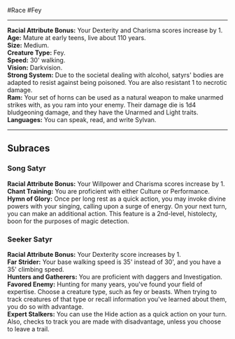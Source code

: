 #Race #Fey
- - -
**Racial Attribute Bonus:** Your Dexterity and Charisma scores increase by 1.  
**Age:** Mature at early teens, live about 110 years.  
**Size:** Medium.  
**Creature Type:** Fey.  
**Speed:** 30' walking.  
**Vision:** Darkvision.  
**Strong System:** Due to the societal dealing with alcohol, satyrs' bodies are adapted to resist against being poisoned. You are also resistant 1 to necrotic damage.  
**Ram:** Your set of horns can be used as a natural weapon to make unarmed strikes with, as you ram into your enemy. Their damage die is 1d4 bludgeoning damage, and they have the Unarmed and Light traits.  
**Languages:** You can speak, read, and write Sylvan.
- - -
## Subraces
### Song Satyr
 
**Racial Attribute Bonus:** Your Willpower and Charisma scores increase by 1.  
**Chant Training:** You are proficient with either Culture or Performance.  
**Hymn of Glory:** Once per long rest as a quick action, you may invoke divine powers with your singing, calling upon a surge of energy. On your next turn, you can make an additional action. This feature is a 2nd-level, histolecty, boon for the purposes of magic detection.
 
### Seeker Satyr
 
**Racial Attribute Bonus:** Your Dexterity score increases by 1.  
**Far Strider:** Your base walking speed is 35' instead of 30', and you have a 35' climbing speed.  
**Hunters and Gatherers:** You are proficient with daggers and Investigation.  
**Favored Enemy:** Hunting for many years, you've found your field of expertise. Choose a creature type, such as fey or beasts. When trying to track creatures of that type or recall information you've learned about them, you do so with advantage.  
**Expert Stalkers:** You can use the Hide action as a quick action on your turn. Also, checks to track you are made with disadvantage, unless you choose to leave a trail.